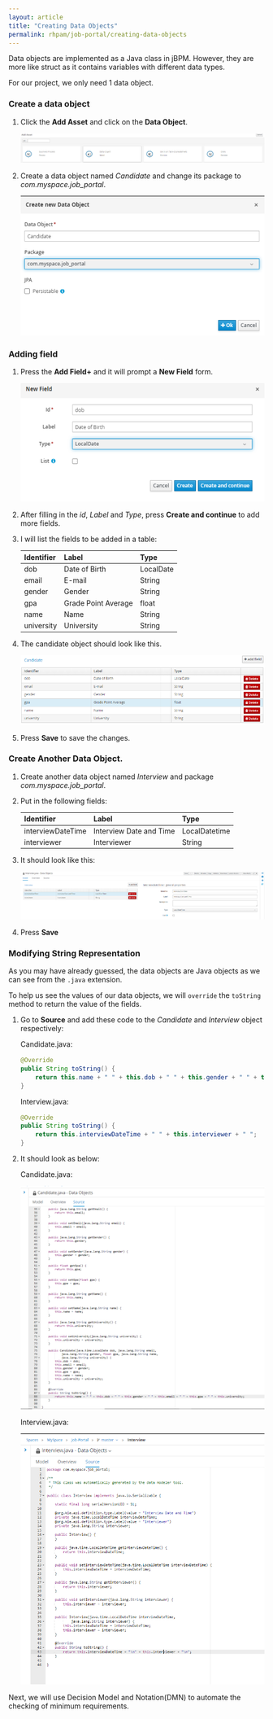 ```yaml
---
layout: article
title: "Creating Data Objects"
permalink: rhpam/job-portal/creating-data-objects
---
```


Data objects are implemented as a Java class in jBPM. However, they are more like struct as it contains variables with different data types.

For our project, we only need 1 data object.

### Create a data object

1. Click the **Add Asset** and click on the **Data Object**.

   ![add-data-object](../assets/images/business-central/add-data-object.png)

2. Create a data object named _Candidate_ and change its package to _com.myspace.job_portal_.

   ![create-candidate-data-object](../assets/images/business-central/create-candidate-data-object.png)

### Adding field

1.  Press the **Add Field+** and it will prompt a **New Field** form.

    ![add-field](../assets/images/business-central/add-field.png)

2.  After filling in the _id_, _Label_ and _Type_, press **Create and continue** to add more fields.

3.  I will list the fields to be added in a table:

    | Identifier | Label               | Type      |
    | ---------- | ------------------- | --------- |
    | dob        | Date of Birth       | LocalDate |
    | email      | E-mail              | String    |
    | gender     | Gender              | String    |
    | gpa        | Grade Point Average | float     |
    | name       | Name                | String    |
    | university | University          | String    |

4.  The candidate object should look like this.

    ![candidate-object](../assets/images/business-central/candidate-object.png)

5.  Press **Save** to save the changes.

### Create Another Data Object.

1. Create another data object named _Interview_ and package _com.myspace.job_portal_.

2. Put in the following fields:

   | Identifier        | Label                   | Type          |
   | ----------------- | ----------------------- | ------------- |
   | interviewDateTime | Interview Date and Time | LocalDatetime |
   | interviewer       | Interviewer             | String        |

3. It should look like this:

   ![data-object-interview](../assets/images/business-central/data-object-interview.png)

4. Press **Save**

### Modifying String Representation

As you may have already guessed, the data objects are Java objects as we can see from the `.java` extension.

To help us see the values of our data objects, we will `override` the `toString` method to return the value of the fields.

1. Go to **Source** and add these code to the _Candidate_ and _Interview_ object respectively:

   Candidate.java:

   ```java
   @Override
   public String toString() {
       return this.name + " " + this.dob + " " + this.gender + " " + this.email + " " + this.gpa + " " + this.university;
   }
   ```

   Interview.java:

   ```java
   @Override
   public String toString() {
       return this.interviewDateTime + " " + this.interviewer + " ";
   }
   ```

2. It should look as below:

   Candidate.java:

   ![data-object-candidate-source](../assets/images/business-central/data-object-candidate-source.png)

   Interview.java:

   ![data-object-interview-source](../assets/images/business-central/data-object-interview-source.png)

Next, we will use Decision Model and Notation(DMN) to automate the checking of minimum requirements.
